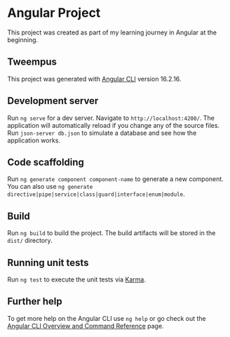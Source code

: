 # Angular Project

This project was created as part of my learning journey in Angular at the beginning.

## Tweempus

This project was generated with [Angular CLI](https://github.com/angular/angular-cli) version 16.2.16.

## Development server
Run `ng serve` for a dev server. Navigate to `http://localhost:4200/`. The application will automatically reload if you change any of the source files.
Run `json-server db.json` to simulate a database and see how the application works. 

## Code scaffolding

Run `ng generate component component-name` to generate a new component. You can also use `ng generate directive|pipe|service|class|guard|interface|enum|module`.

## Build

Run `ng build` to build the project. The build artifacts will be stored in the `dist/` directory.

## Running unit tests

Run `ng test` to execute the unit tests via [Karma](https://karma-runner.github.io).

## Further help

To get more help on the Angular CLI use `ng help` or go check out the [Angular CLI Overview and Command Reference](https://angular.io/cli) page.
